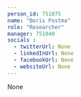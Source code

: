 ```yaml
---
person_id: 751075
name: "Boris Postma"
role: "Researcher"
manager: 751040
socials :
  - twitterUrl: None
  - linkedInUrl: None
  - facebookUrl: None
  - websiteUrl: None
---
```

None
